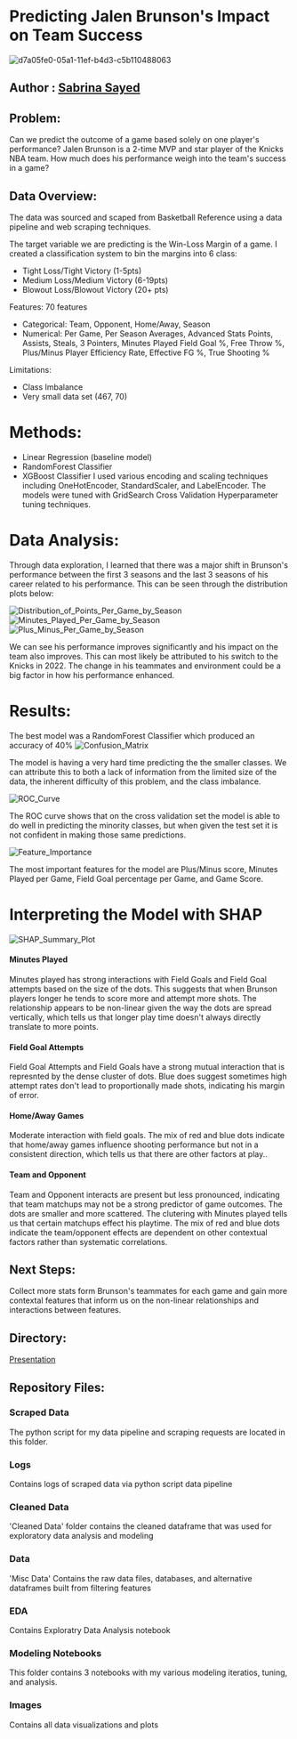 # Predicting Jalen Brunson's Impact on Team Success
![d7a05fe0-05a1-11ef-b4d3-c5b110488063](https://github.com/user-attachments/assets/3a043496-b8f4-4d56-8ff1-bd66eb97ba4d)

## Author : [Sabrina Sayed](https://github.com/sabrinasayed99)


## Problem:
Can we predict the outcome of a game based solely on one player's performance? Jalen Brunson is a 2-time MVP and star player of the Knicks NBA team. How much does his performance weigh into the team's success in a game?



## Data Overview: 
The data was sourced and scaped from Basketball Reference using a data pipeline and web scraping techniques.

The target variable we are predicting is the Win-Loss Margin of a game. I created a classification system to bin the margins into 6 class:

- Tight Loss/Tight Victory (1-5pts)
- Medium Loss/Medium Victory (6-19pts)
- Blowout Loss/Blowout Victory (20+ pts)


Features: 70 features
- Categorical: Team, Opponent, Home/Away, Season
- Numerical: Per Game, Per Season Averages, Advanced Stats
            Points, Assists, Steals, 3 Pointers, Minutes Played
            Field Goal %, Free Throw %, Plus/Minus
            Player Efficiency Rate, Effective FG %, True Shooting %

Limitations:
  - Class Imbalance
  - Very small data set (467, 70)

# Methods:
- Linear Regression (baseline model)
- RandomForest Classifier
- XGBoost Classifier
I used various encoding and scaling techniques including OneHotEncoder, StandardScaler, and LabelEncoder. The models were tuned with GridSearch Cross Validation Hyperparameter tuning techniques. 

# Data Analysis:

Through data exploration, I learned that there was a major shift in Brunson's performance between the first 3 seasons and the last 3 seasons of his career related to his performance. This can be seen through the distribution plots below:

![Distribution_of_Points_Per_Game_by_Season](https://github.com/user-attachments/assets/5570e9a8-3c44-4d2a-8886-bb1eb3010eab)
![Minutes_Played_Per_Game_by_Season](https://github.com/user-attachments/assets/7bc20405-6b61-4c14-a807-41fd643ccf84)
![Plus_Minus_Per_Game_by_Season](https://github.com/user-attachments/assets/a68267e5-4b2d-4360-910e-f2033025ffb3)

We can see his performance improves significantly and his impact on the team also improves. This can most likely be attributed to his switch to the Knicks in 2022. The change in his teammates and environment could be a big factor in how his performance enhanced.  

# Results:
The best model was a RandomForest Classifier which produced an accuracy of 40%
![Confusion_Matrix](https://github.com/user-attachments/assets/7c4750a4-c8a4-4120-b13a-582c256f3c0e)

The model is having a very hard time predicting the the smaller classes. We can attribute this to both a lack of information from the limited size of the data, the inherent difficulty of this problem, and the class imbalance.

![ROC_Curve](https://github.com/user-attachments/assets/51364dc3-cb0d-4624-9b9f-68ae0247c21c)

The ROC curve shows that on the cross validation set the model is able to do well in predicting the minority classes, but when given the test set it is not confident in making those same predictions.

![Feature_Importance](https://github.com/user-attachments/assets/33ea738a-f305-45e2-8e45-d045e97b73f6)

The most important features for the model are Plus/Minus score, Minutes Played per Game, Field Goal percentage per Game, and Game Score.


# Interpreting the Model with SHAP
![SHAP_Summary_Plot](https://github.com/user-attachments/assets/81a1c46f-9208-466c-8684-e1685a06a22a)

#### Minutes Played
Minutes played has strong interactions with Field Goals and Field Goal attempts based on the size of the dots. This suggests that when Brunson players longer he tends to score more and attempt more shots. The relationship appears to be non-linear given the way the dots are spread vertically, which tells us that longer play time doesn't always directly translate to more points. 

#### Field Goal Attempts
Field Goal Attempts and Field Goals have a strong mutual interaction that is represnted by the dense cluster of dots. Blue does suggest sometimes high attempt rates don't lead to proportionally made shots, indicating his margin of error.

#### Home/Away Games
Moderate interaction with field goals. The mix of red and blue dots indicate that home/away games influence shooting performance but not in a consistent direction, which tells us that there are other factors at play..

#### Team and Opponent
Team and Opponent interacts are present but less pronounced, indicating that team matchups may not be a strong predictor of game outcomes. The dots are smaller and more scattered. The clutering with Minutes played tells us that certain matchups effect his playtime. The mix of red and blue dots indicate the team/opponent effects are dependent on other contextual factors rather than systematic correlations.


 ## Next Steps:
Collect more stats form Brunson's teammates for each game and gain more contextal features that inform us on the non-linear relationships and interactions between features.

## Directory:
[Presentation](https://www.canva.com/design/DAGWfOUA7MA/C7TaAAeUlFvrzr8DdZ-Emw/view?utm_content=DAGWfOUA7MA&utm_campaign=designshare&utm_medium=link&utm_source=editor)


## Repository Files:

### Scraped Data
The python script for my data pipeline and scraping requests are located in this folder.

### Logs
Contains logs of scraped data via python script data pipeline

### Cleaned Data
'Cleaned Data' folder contains the cleaned dataframe that was used for exploratory data analysis and modeling

### Data
'Misc Data' Contains the raw data files, databases, and alternative dataframes built from filtering features

### EDA
Contains Exploratry Data Analysis notebook

### Modeling Notebooks
This folder contains 3 notebooks with my various modeling iteratios, tuning, and analysis.

### Images
Contains all data visualizations and plots


